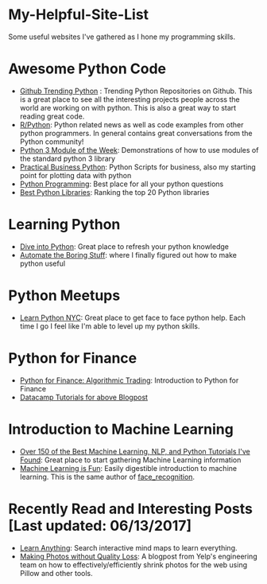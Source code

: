# My-Helpful-Site-List
Some useful websites I've gathered as I hone my programming skills.

# Awesome Python Code
* [Github Trending Python](https://github.com/trending/python) : Trending Python Repositories on Github. This is a great place to see all the interesting projects people across the world are working on with python. This is also a great way to start reading great code.
* [R/Python](https://www.reddit.com/r/Python): Python related news as well as code examples from other python programmers. In general contains great conversations from the Python community!
* [Python 3 Module of the Week](https://pymotw.com/3/): Demonstrations of how to use modules of the standard python 3 library
* [Practical Business Python](http://pbpython.com/): Python Scripts for business, also my starting point for plotting data with python
* [Python Programming](https://pythonprogramming.net/): Best place for all your python questions
* [Best Python Libraries](http://noeticforce.com/best-python-libraries): Ranking the top 20 Python libraries

# Learning Python
* [Dive into Python](http://www.diveintopython3.net): Great place to refresh your python knowledge
* [Automate the Boring Stuff](https://automatetheboringstuff.com): where I finally figured out how to make python useful

# Python Meetups 
* [Learn Python NYC](https://www.meetup.com/learn-python-nyc/): Great place to get face to face python help. Each time I go I feel like I'm able to level up my python skills. 

# Python for Finance
* [Python for Finance: Algorithmic Trading](https://medium.com/datacamp/python-for-finance-algorithmic-trading-60fdfb9bb20d): Introduction to Python for Finance
* [Datacamp Tutorials for above Blogpost](https://github.com/Kacawi/datacamp-community)

# Introduction to Machine Learning
* [Over 150 of the Best Machine Learning, NLP, and Python Tutorials I've Found](https://unsupervisedmethods.com/over-150-of-the-best-machine-learning-nlp-and-python-tutorials-ive-found-ffce2939bd78): Great place to start gathering Machine Learning information
* [Machine Learning is Fun](https://medium.com/@ageitgey/machine-learning-is-fun-80ea3ec3c471): Easily digestible introduction to machine learning. This is the same author of [face_recognition](https://github.com/ageitgey/face_recognition).

# Recently Read and Interesting Posts [Last updated: 06/13/2017]
* [Learn Anything](https://learn-anything.xyz/): Search interactive mind maps to learn everything.
* [Making Photos without Quality Loss](https://engineeringblog.yelp.com/2017/06/making-photos-smaller.html): A blogpost from Yelp's engineering team on how to effectively/efficiently shrink photos for the web using Pillow and other tools.
